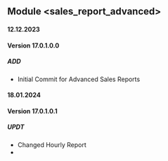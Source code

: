 ## Module <sales_report_advanced>

#### 12.12.2023
#### Version 17.0.1.0.0
##### ADD
- Initial Commit for Advanced Sales Reports

#### 18.01.2024
#### Version 17.0.1.0.1
##### UPDT
- Changed Hourly Report
- 
